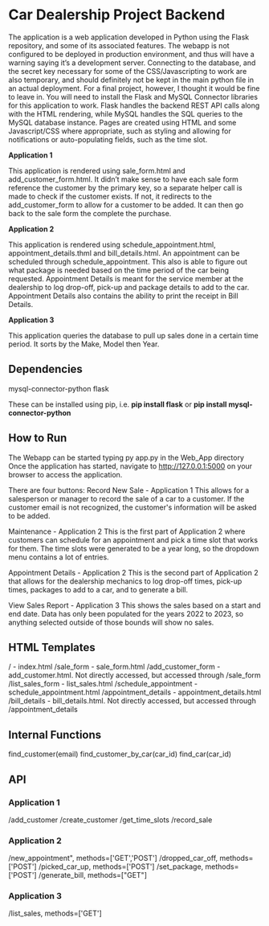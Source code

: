 # Car Dealership Project Backend
The application is a web application developed in Python using the Flask repository, and some of its associated features. The webapp is not configured to be deployed in production environment, and thus will have a warning saying it’s a development server. Connecting to the database, and the secret key necessary for some of the CSS/Javascripting to work are also temporary, and should definitely not be kept in the main python file in an actual deployment. For a final project, however, I thought it would be fine to leave in. 
You will need to install the Flask and MySQL Connector libraries for this application to work. Flask handles the backend REST API calls along with the HTML rendering, while MySQL handles the SQL queries to the MySQL database instance. 
Pages are created using HTML and some Javascript/CSS where appropriate, such as styling and allowing for notifications or auto-populating fields, such as the time slot. 

**Application 1**

This application is rendered using sale_form.html and add_customer_form.html. It didn’t make sense to have each sale form reference the customer by the primary key, so a separate helper call is made to check if the customer exists. If not, it redirects to the add_customer_form to allow for a customer to be added. It can then go back to the sale form the complete the purchase. 

**Application 2**

This application is rendered using schedule_appointment.html, appointment_details.thml and bill_details.html. An appointment can be scheduled through schedule_appointment. This also is able to figure out what package is needed based on the time period of the car being requested. Appointment Details is meant for the service member at the dealership to log drop-off, pick-up and package details to add to the car. Appointment Details also contains the ability to print the receipt in Bill Details. 

**Application 3**

This application queries the database to pull up sales done in a certain time period. It sorts by the Make, Model then Year. 

## Dependencies
mysql-connector-python
flask

These can be installed using pip, i.e. <strong>pip install flask</strong> or <strong>pip install mysql-connector-python</strong>

## How to Run
The Webapp can be started typing py app.py in the Web_App directory
Once the application has started, navigate to http://127.0.0.1:5000 on your browser to access the application. 

There are four buttons:
Record New Sale - Application 1
    This allows for a salesperson or manager to record the sale of a car to a customer. If the customer email is not recognized, the customer's information will be asked to be added. 

Maintenance - Application 2
    This is the first part of Application 2 where customers can schedule for an appointment and pick a time slot that works for them. The time slots were generated to be a year long, so the dropdown menu contains a lot of entries. 

Appointment Details - Application 2
    This is the second part of Application 2 that allows for the dealership mechanics to log drop-off times, pick-up times, packages to add to a car, and to generate a bill. 

View Sales Report - Application 3
    This shows the sales based on a start and end date. Data has only been populated for the years 2022 to 2023, so anything selected outside of those bounds will show no sales. 

## HTML Templates
/ - index.html
/sale_form - sale_form.html
/add_customer_form - add_customer.html. Not directly accessed, but accessed through /sale_form
/list_sales_form - list_sales.html
/schedule_appointment - schedule_appointment.html
/appointment_details - appointment_details.html
/bill_details - bill_details.html. Not directly accessed, but accessed through /appointment_details

## Internal Functions
find_customer(email)
find_customer_by_car(car_id)
find_car(car_id)

## API
### Application 1
/add_customer
/create_customer
/get_time_slots
/record_sale

### Application 2
/new_appointment", methods=['GET','POST']
/dropped_car_off, methods=['POST']
/picked_car_up, methods=['POST']
/set_package, methods=['POST']
/generate_bill, methods=["GET"]

### Application 3
/list_sales, methods=['GET']
